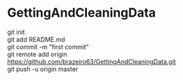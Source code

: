 # GettingAndCleaningData

git init <br>
git add README.md <br>
git commit -m "first commit" <br>
git remote add origin https://github.com/brazeiro63/GettingAndCleaningData.git <br>
git push -u origin master <br>
